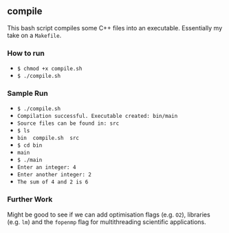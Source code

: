 ## compile

This bash script compiles some C++ files into an executable. Essentially my take on a `Makefile`.

### How to run

- `$ chmod +x compile.sh`
- `$ ./compile.sh`

### Sample Run

- `$ ./compile.sh`
- `Compilation successful. Executable created: bin/main`
- `Source files can be found in: src`
- `$ ls`
- `bin  compile.sh  src`
- `$ cd bin`
- `main`
- `$ ./main`
- `Enter an integer: 4`
- `Enter another integer: 2`
- `The sum of 4 and 2 is 6`

### Further Work
Might be good to see if we can add optimisation flags (e.g. `O2`), libraries (e.g. `lm`) and the `fopenmp` flag for multithreading scientific applications. 
